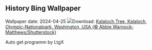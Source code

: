 ## History Bing Wallpaper
Wallpaper date: 2024-04-25
![](https://www.bing.com/th?id=OHR.KalalochTree_DE-DE1811180664_UHD.jpg&w=1000)Download: [Kalaloch Tree, Kalaloch, Olympic-Nationalpark, Washington, USA (© Abbie Warnock-Matthews/Shutterstock)](https://www.bing.com/th?id=OHR.KalalochTree_DE-DE1811180664_UHD.jpg)

Auto get programm by LtgX
